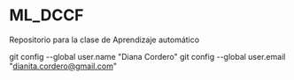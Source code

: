 # ML_DCCF
Repositorio para la clase de Aprendizaje automático

git config --global user.name "Diana Cordero"
git config --global user.email "dianita.cordero@gmail.com"